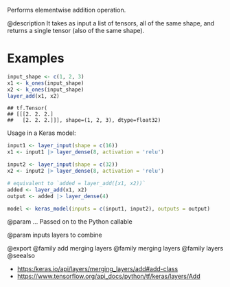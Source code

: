 Performs elementwise addition operation.

@description
It takes as input a list of tensors, all of the same shape,
and returns a single tensor (also of the same shape).

# Examples

```r
input_shape <- c(1, 2, 3)
x1 <- k_ones(input_shape)
x2 <- k_ones(input_shape)
layer_add(x1, x2)
```

```
## tf.Tensor(
## [[[2. 2. 2.]
##   [2. 2. 2.]]], shape=(1, 2, 3), dtype=float32)
```

Usage in a Keras model:


```r
input1 <- layer_input(shape = c(16))
x1 <- input1 |> layer_dense(8, activation = 'relu')

input2 <- layer_input(shape = c(32))
x2 <- input2 |> layer_dense(8, activation = 'relu')

# equivalent to `added = layer_add([x1, x2))`
added <- layer_add(x1, x2)
output <- added |> layer_dense(4)

model <- keras_model(inputs = c(input1, input2), outputs = output)
```

@param ...
Passed on to the Python callable

@param inputs
layers to combine

@export
@family add merging layers
@family merging layers
@family layers
@seealso
+ <https:/keras.io/api/layers/merging_layers/add#add-class>
+ <https://www.tensorflow.org/api_docs/python/tf/keras/layers/Add>
